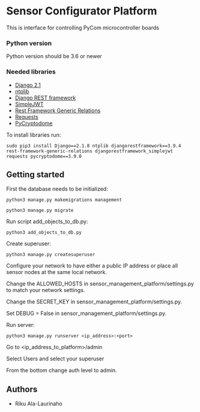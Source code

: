 # Sensor Configurator Platform

This is interface for controlling PyCom microcontroller boards

### Python version

Python version should be 3.6 or newer

### Needed libraries

* [Django 2.1](https://www.djangoproject.com/) 
* [ntplib](https://pypi.org/project/ntplib/)
* [Django REST framework](https://www.django-rest-framework.org/)
* [SimpleJWT](https://github.com/davesque/django-rest-framework-simplejwt) 
* [Rest Framework Generic Relations](https://github.com/Ian-Foote/rest-framework-generic-relations)
* [Requests](http://docs.python-requests.org/en/master/)
* [PyCryptodome](https://pycryptodome.readthedocs.io/en/latest/src/introduction.html)

To install libraries run:

```
sudo pip3 install Django==2.1.8 ntplib djangorestframework==3.9.4 rest-framework-generic-relations djangorestframework_simplejwt requests pycryptodome==3.9.0
```

## Getting started

First the database needs to be initialized:
```
python3 manage.py makemigrations management

python3 manage.py migrate
```

Run script add_objects_to_db.py:
```
python3 add_objects_to_db.py
```
Create superuser:
```
python3 manage.py createsuperuser
```

Configure your network to have either a public IP address or place all sensor nodes at the same local network.

Change the ALLOWED_HOSTS in sensor_management_platform/settings.py to match your network settings.

Change the SECRET_KEY in sensor_management_platform/settings.py.

Set DEBUG = False in sensor_management_platform/settings.py.

Run server:
```
python3 manage.py runserver <ip_address>:<port>
```

Go to <ip_address_to_platform>/admin

Select Users and select your superuser

From the bottom change auth level to admin.

## Authors

* Riku Ala-Laurinaho